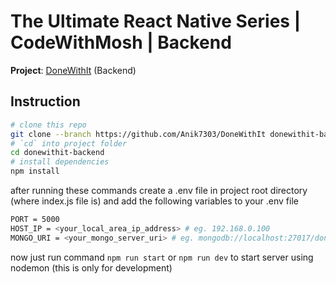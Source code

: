 # The Ultimate React Native Series | CodeWithMosh | Backend

**Project**: [DoneWithIt][project-url] (Backend)

## Instruction

```sh
# clone this repo
git clone --branch https://github.com/Anik7303/DoneWithIt donewithit-backend
# `cd` into project folder
cd donewithit-backend
# install dependencies
npm install
```

after running these commands create a .env file in project root directory (where index.js file is)
and add the following variables to your .env file

```sh
PORT = 5000
HOST_IP = <your_local_area_ip_address> # eg. 192.168.0.100
MONGO_URI = <your_mongo_server_uri> # eg. mongodb://localhost:27017/donewithit
```

now just run command `npm run start`
or `npm run dev` to start server using nodemon (this is only for development)

[project-url]: https://github.com/Anik7303/DoneWithIt
